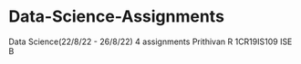 # Data-Science-Assignments
Data Science(22/8/22 - 26/8/22) 4 assignments
Prithivan R
1CR19IS109
ISE B
